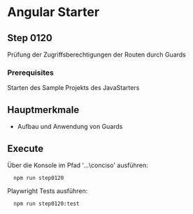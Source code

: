 # Angular Starter #

## Step 0120
Prüfung der Zugriffsberechtigungen der Routen durch Guards

### Prerequisites
Starten des Sample Projekts des JavaStarters

## Hauptmerkmale
 - Aufbau und Anwendung von Guards

## Execute
Über die Konsole im Pfad '...\conciso' ausführen:
```shell
  npm run step0120
```

Playwright Tests ausführen:
```shell
  npm run step0120:test
```